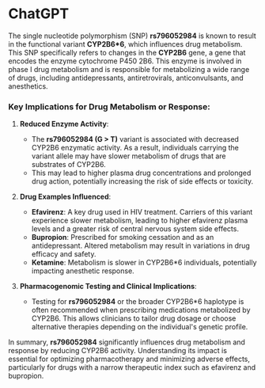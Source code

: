 # ChatGPT

The single nucleotide polymorphism (SNP) **rs796052984** is known to result in the functional variant **CYP2B6*6**, which influences drug metabolism. This SNP specifically refers to changes in the **CYP2B6** gene, a gene that encodes the enzyme cytochrome P450 2B6. This enzyme is involved in phase I drug metabolism and is responsible for metabolizing a wide range of drugs, including antidepressants, antiretrovirals, anticonvulsants, and anesthetics.

### Key Implications for Drug Metabolism or Response:
1. **Reduced Enzyme Activity**:
    - The **rs796052984 (G > T)** variant is associated with decreased CYP2B6 enzymatic activity. As a result, individuals carrying the variant allele may have slower metabolism of drugs that are substrates of CYP2B6.
    - This may lead to higher plasma drug concentrations and prolonged drug action, potentially increasing the risk of side effects or toxicity.

2. **Drug Examples Influenced**:
    - **Efavirenz**: A key drug used in HIV treatment. Carriers of this variant experience slower metabolism, leading to higher efavirenz plasma levels and a greater risk of central nervous system side effects.
    - **Bupropion**: Prescribed for smoking cessation and as an antidepressant. Altered metabolism may result in variations in drug efficacy and safety.
    - **Ketamine**: Metabolism is slower in CYP2B6*6 individuals, potentially impacting anesthetic response.

3. **Pharmacogenomic Testing and Clinical Implications**:
    - Testing for **rs796052984** or the broader CYP2B6*6 haplotype is often recommended when prescribing medications metabolized by CYP2B6. This allows clinicians to tailor drug dosage or choose alternative therapies depending on the individual's genetic profile.

In summary, **rs796052984** significantly influences drug metabolism and response by reducing CYP2B6 activity. Understanding its impact is essential for optimizing pharmacotherapy and minimizing adverse effects, particularly for drugs with a narrow therapeutic index such as efavirenz and bupropion.